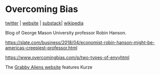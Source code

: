 # Overcoming Bias

[twitter](https://twitter.com/robinhanson/status/990672706621370368) | [website]() | [substack](https://www.overcomingbias.com/)| [wikipedia](https://en.wikipedia.org/wiki/Robin_Hanson)

Blog of George Mason University professor Robin Hanson.

https://slate.com/business/2018/04/economist-robin-hanson-might-be-americas-creepiest-professor.html

https://www.overcomingbias.com/p/two-types-of-envyhtml

The [Grabby Aliens website](https://grabbyaliens.com/) features Kurze